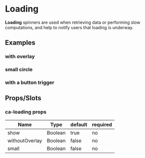 
# Loading

**Loading** spinners are used when retrieving data or performing slow computations, and help to notify users that loading is underway.


## Examples

### with overlay

<CodeSnippet codePenId="LBZBdG"></CodeSnippet>

### small circle

<CodeSnippet codePenId="ejzjMo"></CodeSnippet>

### with a button trigger

<CodeSnippet codePenId="LBZBmG"></CodeSnippet>

## Props/Slots

### ca-loading props

| Name | Type | default | required |
| ------ | ----------- | ------ | -----|
| show   | Boolean  | true | no |
| withoutOverlay   | Boolean  | false | no |
| small   | Boolean  | false | no |
